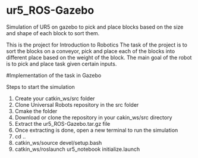 # ur5_ROS-Gazebo
Simulation of UR5 on gazebo to pick and place blocks based on the size and shape of each block to sort them.

This is the project for Introduction to Robotics The task of the project is to sort the blocks on a conveyor, pick and place each of the blocks into different place based on the weight of the block. The main goal of the robot is to pick and place task given certain inputs.

#Implementation of the task in Gazebo

Steps to start the simulation
1. Create your catkin_ws/src folder
2. Clone Universal Robots repository in the src folder
3. Cmake the folder
4. Download or clone the repository in your cakin_ws/src directory
5. Extract the ur5_ROS-Gazebo.tar.gz file
6. Once extracting is done, open a new terminal to run the simulation
7. cd ..
8. catkin_ws/source devel/setup.bash
9. catkin_ws/roslaunch ur5_notebook initialize.launch
